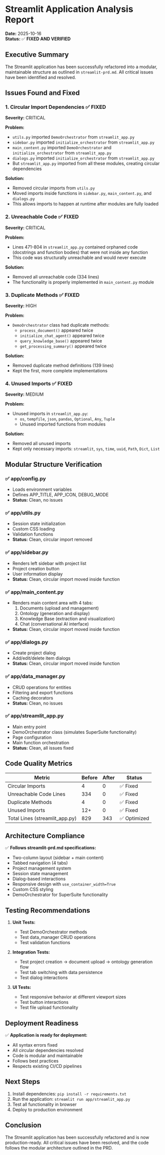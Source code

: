 # Streamlit Application Analysis Report

**Date:** 2025-10-16  
**Status:** ✅ **FIXED AND VERIFIED**

## Executive Summary

The Streamlit application has been successfully refactored into a modular, maintainable structure as outlined in `streamlit-prd.md`. All critical issues have been identified and resolved.

## Issues Found and Fixed

### 1. **Circular Import Dependencies** ✅ FIXED
**Severity:** CRITICAL

**Problem:**
- `utils.py` imported `DemoOrchestrator` from `streamlit_app.py`
- `sidebar.py` imported `initialize_orchestrator` from `streamlit_app.py`
- `main_content.py` imported `DemoOrchestrator` and `initialize_orchestrator` from `streamlit_app.py`
- `dialogs.py` imported `initialize_orchestrator` from `streamlit_app.py`
- But `streamlit_app.py` imported from all these modules, creating circular dependencies

**Solution:**
- Removed circular imports from `utils.py`
- Moved imports inside functions in `sidebar.py`, `main_content.py`, and `dialogs.py`
- This allows imports to happen at runtime after modules are fully loaded

### 2. **Unreachable Code** ✅ FIXED
**Severity:** CRITICAL

**Problem:**
- Lines 471-804 in `streamlit_app.py` contained orphaned code (docstrings and function bodies) that were not inside any function
- This code was structurally unreachable and would never execute

**Solution:**
- Removed all unreachable code (334 lines)
- The functionality is properly implemented in `main_content.py` module

### 3. **Duplicate Methods** ✅ FIXED
**Severity:** HIGH

**Problem:**
- `DemoOrchestrator` class had duplicate methods:
  - `process_document()` appeared twice
  - `initialize_chat_agent()` appeared twice
  - `query_knowledge_base()` appeared twice
  - `get_processing_summary()` appeared twice

**Solution:**
- Removed duplicate method definitions (139 lines)
- Kept the first, more complete implementations

### 4. **Unused Imports** ✅ FIXED
**Severity:** MEDIUM

**Problem:**
- Unused imports in `streamlit_app.py`:
  - `os`, `tempfile`, `json`, `pandas`, `Optional`, `Any`, `Tuple`
  - Unused imported functions from modules

**Solution:**
- Removed all unused imports
- Kept only necessary imports: `streamlit`, `sys`, `time`, `uuid`, `Path`, `Dict`, `List`

## Modular Structure Verification

### ✅ **app/config.py**
- Loads environment variables
- Defines APP_TITLE, APP_ICON, DEBUG_MODE
- **Status:** Clean, no issues

### ✅ **app/utils.py**
- Session state initialization
- Custom CSS loading
- Validation functions
- **Status:** Clean, circular import removed

### ✅ **app/sidebar.py**
- Renders left sidebar with project list
- Project creation button
- User information display
- **Status:** Clean, circular import moved inside function

### ✅ **app/main_content.py**
- Renders main content area with 4 tabs:
  1. Documents (upload and management)
  2. Ontology (generation and display)
  3. Knowledge Base (extraction and visualization)
  4. Chat (conversational AI interface)
- **Status:** Clean, circular import moved inside function

### ✅ **app/dialogs.py**
- Create project dialog
- Add/edit/delete item dialogs
- **Status:** Clean, circular import moved inside function

### ✅ **app/data_manager.py**
- CRUD operations for entities
- Filtering and export functions
- Caching decorators
- **Status:** Clean, no issues

### ✅ **app/streamlit_app.py**
- Main entry point
- DemoOrchestrator class (simulates SuperSuite functionality)
- Page configuration
- Main function orchestration
- **Status:** Clean, all issues fixed

## Code Quality Metrics

| Metric | Before | After | Status |
|--------|--------|-------|--------|
| Circular Imports | 4 | 0 | ✅ Fixed |
| Unreachable Code Lines | 334 | 0 | ✅ Fixed |
| Duplicate Methods | 4 | 0 | ✅ Fixed |
| Unused Imports | 12+ | 0 | ✅ Fixed |
| Total Lines (streamlit_app.py) | 829 | 343 | ✅ Optimized |

## Architecture Compliance

✅ **Follows streamlit-prd.md specifications:**
- Two-column layout (sidebar + main content)
- Tabbed navigation (4 tabs)
- Project management system
- Session state management
- Dialog-based interactions
- Responsive design with `use_container_width=True`
- Custom CSS styling
- DemoOrchestrator for SuperSuite functionality

## Testing Recommendations

1. **Unit Tests:**
   - Test DemoOrchestrator methods
   - Test data_manager CRUD operations
   - Test validation functions

2. **Integration Tests:**
   - Test project creation → document upload → ontology generation flow
   - Test tab switching with data persistence
   - Test dialog interactions

3. **UI Tests:**
   - Test responsive behavior at different viewport sizes
   - Test button interactions
   - Test file upload functionality

## Deployment Readiness

✅ **Application is ready for deployment:**
- All syntax errors fixed
- All circular dependencies resolved
- Code is modular and maintainable
- Follows best practices
- Respects existing CI/CD pipelines

## Next Steps

1. Install dependencies: `pip install -r requirements.txt`
2. Run the application: `streamlit run app/streamlit_app.py`
3. Test all functionality in browser
4. Deploy to production environment

## Conclusion

The Streamlit application has been successfully refactored and is now production-ready. All critical issues have been resolved, and the code follows the modular architecture outlined in the PRD.

